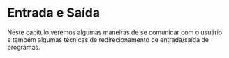 # Entrada e Saída

Neste capítulo veremos algumas maneiras de se comunicar com o usuário e também algumas técnicas de redirecionamento de entrada/saída de programas.